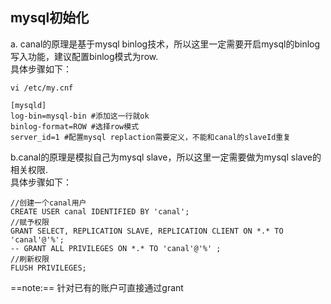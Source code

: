## mysql初始化
a. canal的原理是基于mysql binlog技术，所以这里一定需要开启mysql的binlog写入功能，建议配置binlog模式为row.  
具体步骤如下：
```
vi /etc/my.cnf

[mysqld]
log-bin=mysql-bin #添加这一行就ok
binlog-format=ROW #选择row模式
server_id=1 #配置mysql replaction需要定义，不能和canal的slaveId重复
```

b.canal的原理是模拟自己为mysql slave，所以这里一定需要做为mysql slave的相关权限.  
具体步骤如下：
```
//创建一个canal用户
CREATE USER canal IDENTIFIED BY 'canal';  
//赋予权限
GRANT SELECT, REPLICATION SLAVE, REPLICATION CLIENT ON *.* TO 'canal'@'%';
-- GRANT ALL PRIVILEGES ON *.* TO 'canal'@'%' ;
//刷新权限
FLUSH PRIVILEGES;
```
==note:== 针对已有的账户可直接通过grant












































